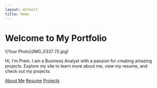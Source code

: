 ```yaml
---
layout: default
title: Home
---
```

# Welcome to My Portfolio

![Your Photo](IMG_0337 (1).jpg)

Hi, I'm Prem. I am a Business Analyst with a passion for creating amazing projects. Explore my site to learn more about me, view my resume, and check out my projects.

[About Me](about.html)
[Resume](resume.html)
[Projects](projects.html)

